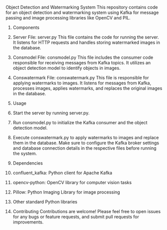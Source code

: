 Object Detection and Watermarking System
This repository contains code for an object detection and watermarking system using Kafka for message passing and image processing libraries like OpenCV and PIL.

1. Components
  1. Server
  File: server.py
  This file contains the code for running the server. It listens for HTTP requests and handles storing watermarked images in the database.

  2. Consmodel
  File: consmodel.py
  This file includes the consumer code responsible for receiving messages from Kafka topics. It utilizes an object detection model to identify objects in images.

  3. Conswatermark
  File: conswatermark.py
  This file is responsible for applying watermarks to images. It listens for messages from Kafka, processes images, applies watermarks, and replaces the original images in the database.

2. Usage
  1. Start the server by running server.py.
  2. Run consmodel.py to initialize the Kafka consumer and the object detection model.
  3. Execute conswatermark.py to apply watermarks to images and replace them in the database.
Make sure to configure the Kafka broker settings and database connection details in the respective files before running the system.

3. Dependencies
  1. confluent_kafka: Python client for Apache Kafka
  2. opencv-python: OpenCV library for computer vision tasks
  3. Pillow: Python Imaging Library for image processing
  4. Other standard Python libraries

4. Contributing
Contributions are welcome! Please feel free to open issues for any bugs or feature requests, and submit pull requests for improvements.

